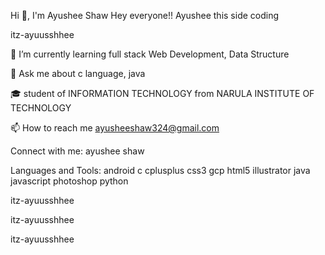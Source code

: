 Hi 👋, I'm Ayushee Shaw
Hey everyone!! Ayushee this side
coding

itz-ayuusshhee

🌱 I’m currently learning full stack Web Development, Data Structure

💬 Ask me about c language, java

🎓 student of INFORMATION TECHNOLOGY from NARULA INSTITUTE OF TECHNOLOGY

📫 How to reach me ayusheeshaw324@gmail.com

Connect with me:
ayushee shaw

Languages and Tools:
android c cplusplus css3 gcp html5 illustrator java javascript photoshop python

itz-ayuusshhee

 itz-ayuusshhee

itz-ayuusshhee
